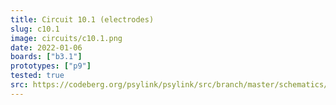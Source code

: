 ```yaml
---
title: Circuit 10.1 (electrodes)
slug: c10.1
image: circuits/c10.1.png
date: 2022-01-06
boards: ["b3.1"]
prototypes: ["p9"]
tested: true
src: https://codeberg.org/psylink/psylink/src/branch/master/schematics/archive/kicad/circuit10.1.sch
---
```

